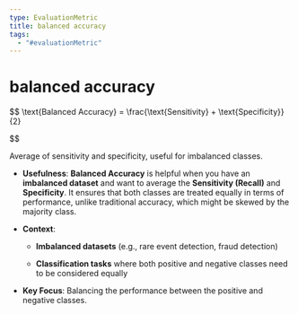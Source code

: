 ```yaml
---
type: EvaluationMetric
title: balanced accuracy
tags:
  - "#evaluationMetric"
---
```


# balanced accuracy

$$
\text{Balanced Accuracy} = \frac{\text{Sensitivity} + \text{Specificity}}{2}

$$

Average of sensitivity and specificity, useful for imbalanced classes.



- **Usefulness**: **Balanced Accuracy** is helpful when you have an **imbalanced dataset** and want to average the **Sensitivity (Recall)** and **Specificity**. It ensures that both classes are treated equally in terms of performance, unlike traditional accuracy, which might be skewed by the majority class.

- **Context**:

    - **Imbalanced datasets** (e.g., rare event detection, fraud detection)

    - **Classification tasks** where both positive and negative classes need to be considered equally

- **Key Focus**: Balancing the performance between the positive and negative classes.


